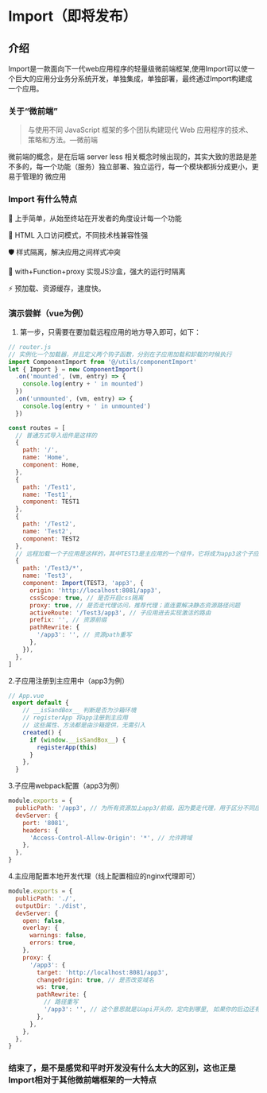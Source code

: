 # Import（即将发布）

## 介绍
Import是一款面向下一代web应用程序的轻量级微前端框架,使用Import可以使一个巨大的应用分业务分系统开发，单独集成，单独部署，最终通过Import构建成一个应用。

### 关于“微前端”
> 与使用不同 JavaScript 框架的多个团队构建现代 Web 应用程序的技术、策略和方法。—微前端


微前端的概念，是在后端 server less 相关概念时候出现的，其实大致的思路是差不多的，每一个功能（服务）独立部署、独立运行，每一个模块都拆分成更小，更易于管理的 微应用

### Import 有什么特点

💃 上手简单，从始至终站在开发者的角度设计每一个功能

💪 HTML 入口访问模式，不同技术栈兼容性强

🛡 样式隔离，解决应用之间样式冲突

🧳 with+Function+proxy 实现JS沙盒，强大的运行时隔离

⚡ 预加载、资源缓存，速度快。

### 演示尝鲜（vue为例）
1. 第一步，只需要在要加载远程应用的地方导入即可，如下：

```javascript
// router.js
// 实例化一个加载器，并且定义两个钩子函数，分别在子应用加载和卸载的时候执行
import ComponentImport from '@/utils/componentImport'
let { Import } = new ComponentImport()
  .on('mounted', (vm, entry) => {
    console.log(entry + ' in mounted')
  })
  .on('unmounted', (vm, entry) => {
    console.log(entry + ' in unmounted')
  })

const routes = [
  // 普通方式导入组件是这样的
  {
    path: '/',
    name: 'Home',
    component: Home,
  },
  {
    path: '/Test1',
    name: 'Test1',
    component: TEST1
  },
  {
    path: '/Test2',
    name: 'Test2',
    component: TEST2
  },
  // 远程加载一个子应用是这样的，其中TEST3是主应用的一个组件，它将成为app3这个子应用的宿主，即app3会挂载到TEST3
  {
    path: '/Test3/*',
    name: 'Test3',
    component: Import(TEST3, 'app3', {
      origin: 'http://localhost:8081/app3',
      cssScope: true, // 是否开启css隔离
      proxy: true, // 是否走代理访问，推荐代理；直连要解决静态资源路径问题
      activeRoute: '/Test3/app3', // 子应用进去实现激活的路由
      prefix: '', // 资源前缀
      pathRewrite: {
        '/app3': '', // 资源path重写
      },
    }),
  },
]
```
2.子应用注册到主应用中（app3为例）
```javascript
// App.vue
 export default {
    // __isSandBox__ 判断是否为沙箱环境
    // registerApp 将app注册到主应用
    // 这些属性、方法都是由沙箱提供，无需引入
    created() {
      if (window.__isSandBox__) {
        registerApp(this)
      }
    },
  }
```
3.子应用webpack配置（app3为例）

```javascript
module.exports = {
  publicPath: '/app3', // 为所有资源加上app3/前缀，因为要走代理，用于区分不同应用
  devServer: {
    port: '8081',
    headers: {
      'Access-Control-Allow-Origin': '*', // 允许跨域
    },
  },
}

```
4.主应用配置本地开发代理（线上配置相应的nginx代理即可）

```javascript
module.exports = {
  publicPath: './',
  outputDir: './dist',
  devServer: {
    open: false,
    overlay: {
      warnings: false,
      errors: true,
    },
    proxy: {
      '/app3': {
        target: 'http://localhost:8081/app3',
        changeOrigin: true, // 是否改变域名
        ws: true,
        pathRewrite: {
          // 路径重写
          '/app3': '', // 这个意思就是以api开头的，定向到哪里, 如果你的后边还有路径的话， 会自动拼接上
        },
      },
    },
  },
}

```
### 结束了，是不是感觉和平时开发没有什么太大的区别，这也正是Import相对于其他微前端框架的一大特点